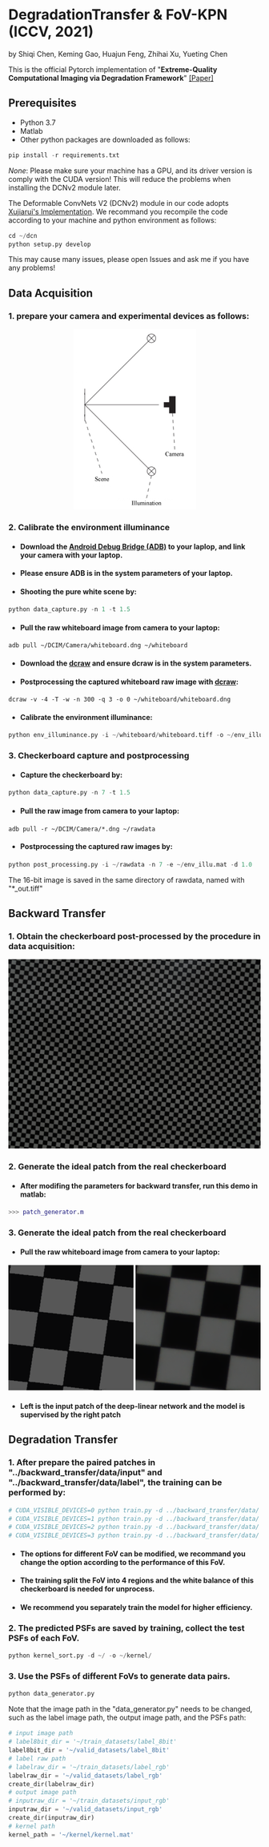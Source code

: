 # DegradationTransfer & FoV-KPN (ICCV, 2021)
by Shiqi Chen, Keming Gao, Huajun Feng, Zhihai Xu, Yueting Chen

This is the official Pytorch implementation of "**Extreme-Quality Computational Imaging via Degradation Framework**" [[Paper]](https://openaccess.thecvf.com/content/ICCV2021/html/Chen_Extreme-Quality_Computational_Imaging_via_Degradation_Framework_ICCV_2021_paper.html)

## Prerequisites
* Python 3.7
* Matlab
* Other python packages are downloaded as follows:
```python
pip install -r requirements.txt
```
*None*: Please make sure your machine has a GPU, and its driver version is comply with the CUDA version! This will reduce the problems when installing the DCNv2 module later.

The Deformable ConvNets V2 (DCNv2) module in our code adopts [Xujiarui's Implementation](https://github.com/chengdazhi/Deformable-Convolution-V2-PyTorch/tree/pytorch_1.0.0). We recommand you recompile the code according to your machine and python environment as follows:

```python
cd ~/dcn
python setup.py develop
```

This may cause many issues, please open Issues and ask me if you have any problems!

## Data Acquisition

### 1. prepare your camera and experimental devices as follows:

<div align=center>
<img src = "https://github.com/TanGeeGo/DegradationTransfer/blob/main/data_acquisition/explanatory_material/experimental_devices.png">
</div>

### 2. Calibrate the environment illuminance

* #### Download the [Android Debug Bridge (ADB)](https://source.android.com/setup/build/adb) to your laplop, and link your camera with your laptop.

* #### Please ensure ADB is in the system parameters of your laptop.

* #### Shooting the pure white scene by:

```python
python data_capture.py -n 1 -t 1.5
```

* #### Pull the raw whiteboard image from camera to your laptop:

```
adb pull ~/DCIM/Camera/whiteboard.dng ~/whiteboard
```

* #### Download the [dcraw](https://www.dechifro.org/dcraw/) and ensure dcraw is in the system parameters.

* #### Postprocessing the captured whiteboard raw image with [dcraw](https://www.dechifro.org/dcraw/):

```
dcraw -v -4 -T -w -n 300 -q 3 -o 0 ~/whiteboard/whiteboard.dng
```

* #### Calibrate the environment illuminance:

```python
python env_illuminance.py -i ~/whiteboard/whiteboard.tiff -o ~/env_illu.mat -p 100
```

### 3. Checkerboard capture and postprocessing

* #### Capture the checkerboard by:

```python
python data_capture.py -n 7 -t 1.5
```

* #### Pull the raw image from camera to your laptop:

```
adb pull -r ~/DCIM/Camera/*.dng ~/rawdata
```

* #### Postprocessing the captured raw images by:

```python
python post_processing.py -i ~/rawdata -n 7 -e ~/env_illu.mat -d 1.0
```

The 16-bit image is saved in the same directory of rawdata, named with "*_out.tiff"

## Backward Transfer

### 1. Obtain the checkerboard post-processed by the procedure in data acquisition:

<div align=center>
<img src = "https://github.com/TanGeeGo/DegradationTransfer/blob/main/backward_transfer/data/IMG_20211229_141728.jpg">
</div>

### 2. Generate the ideal patch from the real checkerboard

* #### After modifing the parameters for backward transfer, run this demo in matlab:

```matlab
>>> patch_generator.m
```

### 3. Generate the ideal patch from the real checkerboard

* #### Pull the raw whiteboard image from camera to your laptop:


![image](https://github.com/TanGeeGo/DegradationTransfer/blob/main/backward_transfer/data/h_0300_w_0900_input.png)
![image](https://github.com/TanGeeGo/DegradationTransfer/blob/main/backward_transfer/data/h_0300_w_0900_label.png)

* #### Left is the input patch of the deep-linear network and the model is supervised by the right patch

## Degradation Transfer

### 1. After prepare the paired patches in "../backward_transfer/data/input" and "../backward_transfer/data/label", the training can be performed by:

```python
# CUDA_VISIBLE_DEVICES=0 python train.py -d ../backward_transfer/data/ -o ~/output/ --region 0.0 0.5 0.0 0.5 --white_balance 1.938645 1.000000 1.889194
# CUDA_VISIBLE_DEVICES=1 python train.py -d ../backward_transfer/data/ -o ~/output/ --region 0.0 0.5 0.5 1.0 --white_balance 1.938645 1.000000 1.889194
# CUDA_VISIBLE_DEVICES=2 python train.py -d ../backward_transfer/data/ -o ~/output/ --region 0.5 1.0 0.0 0.5 --white_balance 1.938645 1.000000 1.889194
# CUDA_VISIBLE_DEVICES=3 python train.py -d ../backward_transfer/data/ -o ~/output/ --region 0.5 1.0 0.5 1.0 --white_balance 1.938645 1.000000 1.889194
```

* #### The options for different FoV can be modified, we recommand you change the option according to the performance of this FoV.

* #### The training split the FoV into 4 regions and the white balance of this checkerboard is needed for unprocess.

* #### We recommend you separately train the model for higher efficiency.

### 2. The predicted PSFs are saved by training, collect the test PSFs of each FoV.

```python
python kernel_sort.py -d ~/ -o ~/kernel/
```

### 3. Use the PSFs of different FoVs to generate data pairs.

```python
python data_generator.py
```

Note that the image path in the "data_generator.py" needs to be changed, such as the label image path, the output image path, and the PSFs path:

```python
# input image path
# label8bit_dir = '~/train_datasets/label_8bit'
label8bit_dir = '~/valid_datasets/label_8bit'
# label raw path
# labelraw_dir = '~/train_datasets/label_rgb'
labelraw_dir = '~/valid_datasets/label_rgb'
create_dir(labelraw_dir)
# output image path
# inputraw_dir = '~/train_datasets/input_rgb'
inputraw_dir = '~/valid_datasets/input_rgb'
create_dir(inputraw_dir)
# kernel path
kernel_path = '~/kernel/kernel.mat'
```
